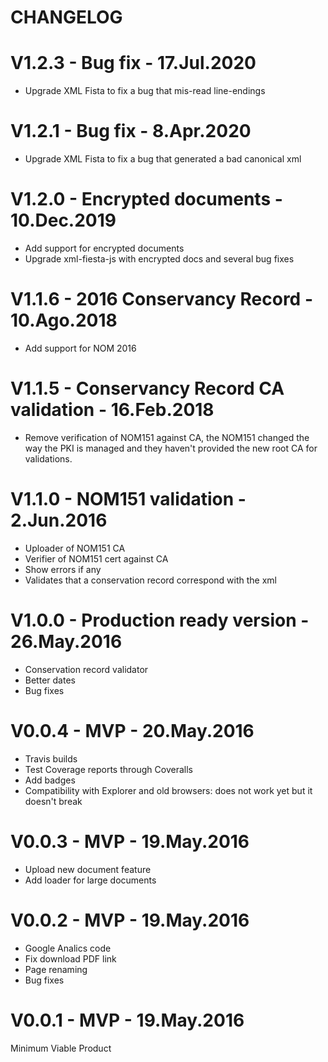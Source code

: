 # CHANGELOG

# V1.2.3 - Bug fix - 17.Jul.2020
- Upgrade XML Fista to fix a bug that mis-read line-endings

# V1.2.1 - Bug fix - 8.Apr.2020
- Upgrade XML Fista to fix a bug that generated a bad canonical xml

# V1.2.0 - Encrypted documents - 10.Dec.2019
- Add support for encrypted documents
- Upgrade xml-fiesta-js with encrypted docs and several bug fixes

# V1.1.6 - 2016 Conservancy Record - 10.Ago.2018
- Add support for NOM 2016

# V1.1.5 - Conservancy Record CA validation - 16.Feb.2018
- Remove verification of NOM151 against CA, the NOM151 changed the way the PKI is managed and they haven't provided the new root CA for validations.

# V1.1.0 - NOM151 validation - 2.Jun.2016
- Uploader of NOM151 CA
- Verifier of NOM151 cert against CA
- Show errors if any
- Validates that a conservation record correspond with the xml

# V1.0.0 - Production ready version - 26.May.2016
- Conservation record validator
- Better dates
- Bug fixes

# V0.0.4 - MVP - 20.May.2016
- Travis builds
- Test Coverage reports through Coveralls
- Add badges
- Compatibility with Explorer and old browsers: does not work yet but it doesn't break

# V0.0.3 - MVP - 19.May.2016
- Upload new document feature
- Add loader for large documents

# V0.0.2 - MVP - 19.May.2016
- Google Analics code
- Fix download PDF link
- Page renaming
- Bug fixes

# V0.0.1 - MVP - 19.May.2016
Minimum Viable Product
